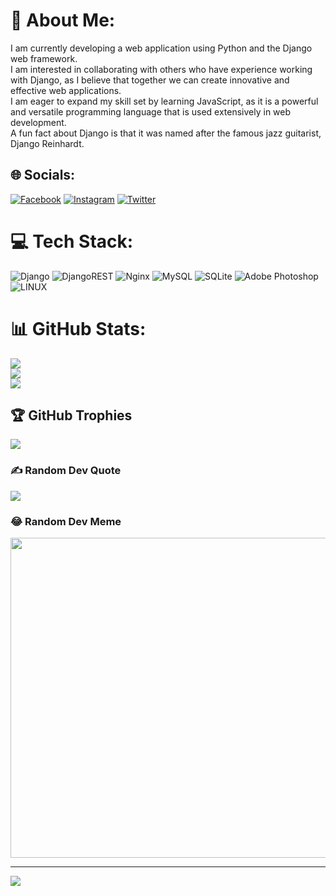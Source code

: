 # 💫 About Me:
I am currently developing a web application using Python and the Django web framework.<br>I am interested in collaborating with others who have experience working with Django, as I believe that together we can create innovative and effective web applications.<br>I am eager to expand my skill set by learning JavaScript, as it is a powerful and versatile programming language that is used extensively in web development.<br>A fun fact about Django is that it was named after the famous jazz guitarist, Django Reinhardt.


## 🌐 Socials:
[![Facebook](https://img.shields.io/badge/Facebook-%231877F2.svg?logo=Facebook&logoColor=white)](https://facebook.com/abhinavsinghhudda) [![Instagram](https://img.shields.io/badge/Instagram-%23E4405F.svg?logo=Instagram&logoColor=white)](https://instagram.com/abhinavsinghhudda) [![Twitter](https://img.shields.io/badge/Twitter-%231DA1F2.svg?logo=Twitter&logoColor=white)](https://twitter.com/abhinavhudda_18) 

# 💻 Tech Stack:
![Django](https://img.shields.io/badge/django-%23092E20.svg?style=for-the-badge&logo=django&logoColor=white) ![DjangoREST](https://img.shields.io/badge/DJANGO-REST-ff1709?style=for-the-badge&logo=django&logoColor=white&color=ff1709&labelColor=gray) ![Nginx](https://img.shields.io/badge/nginx-%23009639.svg?style=for-the-badge&logo=nginx&logoColor=white) ![MySQL](https://img.shields.io/badge/mysql-%2300f.svg?style=for-the-badge&logo=mysql&logoColor=white) ![SQLite](https://img.shields.io/badge/sqlite-%2307405e.svg?style=for-the-badge&logo=sqlite&logoColor=white) ![Adobe Photoshop](https://img.shields.io/badge/adobephotoshop-%2331A8FF.svg?style=for-the-badge&logo=adobephotoshop&logoColor=white) ![LINUX](https://img.shields.io/badge/Linux-FCC624?style=for-the-badge&logo=linux&logoColor=black)
# 📊 GitHub Stats:
![](https://github-readme-stats.vercel.app/api?username=abhinavhooda&theme=radical&hide_border=false&include_all_commits=true&count_private=true)<br/>
![](https://github-readme-streak-stats.herokuapp.com/?user=abhinavhooda&theme=radical&hide_border=false)<br/>
![](https://github-readme-stats.vercel.app/api/top-langs/?username=abhinavhooda&theme=radical&hide_border=false&include_all_commits=true&count_private=true&layout=compact)

## 🏆 GitHub Trophies
![](https://github-profile-trophy.vercel.app/?username=abhinavhooda&theme=radical&no-frame=false&no-bg=true&margin-w=4)

### ✍️ Random Dev Quote
![](https://quotes-github-readme.vercel.app/api?type=horizontal&theme=radical)

### 😂 Random Dev Meme
<img src="https://rm.up.railway.app/" width="512px"/>

---
[![](https://visitcount.itsvg.in/api?id=abhinavhooda&icon=0&color=0)](https://visitcount.itsvg.in)

<!-- Proudly created with GPRM ( https://gprm.itsvg.in ) -->
